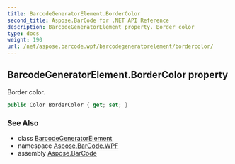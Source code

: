 ```yaml
---
title: BarcodeGeneratorElement.BorderColor
second_title: Aspose.BarCode for .NET API Reference
description: BarcodeGeneratorElement property. Border color
type: docs
weight: 190
url: /net/aspose.barcode.wpf/barcodegeneratorelement/bordercolor/
---
```

## BarcodeGeneratorElement.BorderColor property

Border color.

```csharp
public Color BorderColor { get; set; }
```

### See Also

* class [BarcodeGeneratorElement](../)
* namespace [Aspose.BarCode.WPF](../../../aspose.barcode.wpf/)
* assembly [Aspose.BarCode](../../../)


